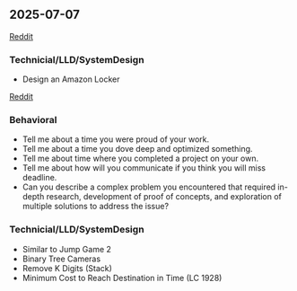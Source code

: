 ## 2025-07-07

[Reddit](https://www.reddit.com/r/leetcode/comments/1ltvw50/amazon_sde_1_new_grad_interview_experienceus/)

### Technicial/LLD/SystemDesign
- Design an Amazon Locker

[Reddit](https://www.reddit.com/r/leetcode/comments/1ln8p7c/amazon_india_sde_1_l4_interview_experience/)

### Behavioral
- Tell me about a time you were proud of your work.
- Tell me about a time you dove deep and optimized something.
- Tell me about time where you completed a project on your own.
- Tell me about how will you communicate if you think you will miss deadline.
- Can you describe a complex problem you encountered that required in-depth research, development of proof of concepts, and exploration of multiple solutions to address the issue?
### Technicial/LLD/SystemDesign
- Similar to Jump Game 2
- Binary Tree Cameras
- Remove K Digits (Stack)
- Minimum Cost to Reach Destination in Time (LC 1928)

